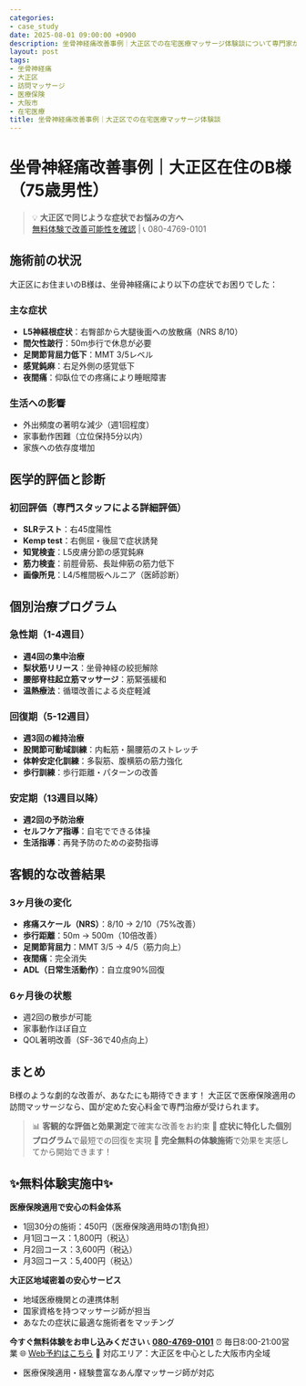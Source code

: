 ```yaml
---
categories:
- case_study
date: 2025-08-01 09:00:00 +0900
description: 坐骨神経痛改善事例｜大正区での在宅医療マッサージ体験談について専門家が解説。坐骨神経痛でお困りの大正区の方へ、医療保険適用の訪問マッサージで症状改善をサポートします。
layout: post
tags:
- 坐骨神経痛
- 大正区
- 訪問マッサージ
- 医療保険
- 大阪市
- 在宅医療
title: 坐骨神経痛改善事例｜大正区での在宅医療マッサージ体験談
---
```



# 坐骨神経痛改善事例｜大正区在住のB様（75歳男性）

> 💡 **大正区で同じような症状でお悩みの方へ**  
> [無料体験で改善可能性を確認](https://peraichi.com/landing_pages/view/himawari-massage/) | 📞 080-4769-0101

## 施術前の状況
大正区にお住まいのB様は、坐骨神経痛により以下の症状でお困りでした：

### 主な症状
- **L5神経根症状**：右臀部から大腿後面への放散痛（NRS 8/10）
- **間欠性跛行**：50m歩行で休息が必要
- **足関節背屈力低下**：MMT 3/5レベル
- **感覚鈍麻**：右足外側の感覚低下
- **夜間痛**：仰臥位での疼痛により睡眠障害

### 生活への影響
- 外出頻度の著明な減少（週1回程度）
- 家事動作困難（立位保持5分以内）
- 家族への依存度増加

## 医学的評価と診断

### 初回評価（専門スタッフによる詳細評価）
- **SLRテスト**：右45度陽性
- **Kemp test**：右側屈・後屈で症状誘発
- **知覚検査**：L5皮膚分節の感覚鈍麻
- **筋力検査**：前脛骨筋、長趾伸筋の筋力低下
- **画像所見**：L4/5椎間板ヘルニア（医師診断）

## 個別治療プログラム

### 急性期（1-4週目）
- **週4回の集中治療**
- **梨状筋リリース**：坐骨神経の絞扼解除
- **腰部脊柱起立筋マッサージ**：筋緊張緩和
- **温熱療法**：循環改善による炎症軽減

### 回復期（5-12週目）
- **週3回の維持治療**
- **股関節可動域訓練**：内転筋・腸腰筋のストレッチ
- **体幹安定化訓練**：多裂筋、腹横筋の筋力強化
- **歩行訓練**：歩行距離・パターンの改善

### 安定期（13週目以降）
- **週2回の予防治療**
- **セルフケア指導**：自宅でできる体操
- **生活指導**：再発予防のための姿勢指導

## 客観的な改善結果

### 3ヶ月後の変化
- **疼痛スケール（NRS）**：8/10 → 2/10（75%改善）
- **歩行距離**：50m → 500m（10倍改善）
- **足関節背屈力**：MMT 3/5 → 4/5（筋力向上）
- **夜間痛**：完全消失
- **ADL（日常生活動作）**：自立度90%回復

### 6ヶ月後の状態
- 週2回の散歩が可能
- 家事動作ほぼ自立
- QOL著明改善（SF-36で40点向上）

## まとめ
B様のような劇的な改善が、あなたにも期待できます！
大正区で医療保険適用の訪問マッサージなら、国が定めた安心料金で専門治療が受けられます。

> 📊 **客観的な評価と効果測定**で確実な改善をお約束
> 🎯 **症状に特化した個別プログラム**で最短での回復を実現
> 💯 **完全無料の体験施術**で効果を実感してから開始できます！

## ✨無料体験実施中✨

**医療保険適用で安心の料金体系**
- 1回30分の施術：450円（医療保険適用時の1割負担）
- 月1回コース：1,800円（税込）
- 月2回コース：3,600円（税込）
- 月3回コース：5,400円（税込）

**大正区地域密着の安心サービス**
- 地域医療機関との連携体制
- 国家資格を持つマッサージ師が担当
- あなたの症状に最適な施術者をマッチング

**今すぐ無料体験をお申し込みください**
📞 **[080-4769-0101](tel:080-4769-0101)**
⏰ 毎日8:00-21:00営業
🌐 [Web予約はこちら](https://peraichi.com/landing_pages/view/himawari-massage/)
📍 対応エリア：大正区を中心とした大阪市内全域
- 医療保険適用・経験豊富なあん摩マッサージ師が対応
